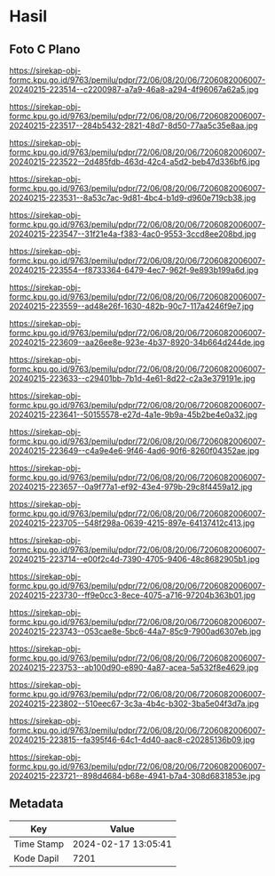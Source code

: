 # Hasil

## Foto C Plano

https://sirekap-obj-formc.kpu.go.id/9763/pemilu/pdpr/72/06/08/20/06/7206082006007-20240215-223514--c2200987-a7a9-46a8-a294-4f96067a62a5.jpg

https://sirekap-obj-formc.kpu.go.id/9763/pemilu/pdpr/72/06/08/20/06/7206082006007-20240215-223517--284b5432-2821-48d7-8d50-77aa5c35e8aa.jpg

https://sirekap-obj-formc.kpu.go.id/9763/pemilu/pdpr/72/06/08/20/06/7206082006007-20240215-223522--2d485fdb-463d-42c4-a5d2-beb47d336bf6.jpg

https://sirekap-obj-formc.kpu.go.id/9763/pemilu/pdpr/72/06/08/20/06/7206082006007-20240215-223531--8a53c7ac-9d81-4bc4-b1d9-d960e719cb38.jpg

https://sirekap-obj-formc.kpu.go.id/9763/pemilu/pdpr/72/06/08/20/06/7206082006007-20240215-223547--31f21e4a-f383-4ac0-9553-3ccd8ee208bd.jpg

https://sirekap-obj-formc.kpu.go.id/9763/pemilu/pdpr/72/06/08/20/06/7206082006007-20240215-223554--f8733364-6479-4ec7-962f-9e893b199a6d.jpg

https://sirekap-obj-formc.kpu.go.id/9763/pemilu/pdpr/72/06/08/20/06/7206082006007-20240215-223559--ad48e26f-1630-482b-90c7-117a4246f9e7.jpg

https://sirekap-obj-formc.kpu.go.id/9763/pemilu/pdpr/72/06/08/20/06/7206082006007-20240215-223609--aa26ee8e-923e-4b37-8920-34b664d244de.jpg

https://sirekap-obj-formc.kpu.go.id/9763/pemilu/pdpr/72/06/08/20/06/7206082006007-20240215-223633--c29401bb-7b1d-4e61-8d22-c2a3e379191e.jpg

https://sirekap-obj-formc.kpu.go.id/9763/pemilu/pdpr/72/06/08/20/06/7206082006007-20240215-223641--50155578-e27d-4a1e-9b9a-45b2be4e0a32.jpg

https://sirekap-obj-formc.kpu.go.id/9763/pemilu/pdpr/72/06/08/20/06/7206082006007-20240215-223649--c4a9e4e6-9f46-4ad6-90f6-8260f04352ae.jpg

https://sirekap-obj-formc.kpu.go.id/9763/pemilu/pdpr/72/06/08/20/06/7206082006007-20240215-223657--0a9f77a1-ef92-43e4-979b-29c8f4459a12.jpg

https://sirekap-obj-formc.kpu.go.id/9763/pemilu/pdpr/72/06/08/20/06/7206082006007-20240215-223705--548f298a-0639-4215-897e-64137412c413.jpg

https://sirekap-obj-formc.kpu.go.id/9763/pemilu/pdpr/72/06/08/20/06/7206082006007-20240215-223714--e00f2c4d-7390-4705-9406-48c8682905b1.jpg

https://sirekap-obj-formc.kpu.go.id/9763/pemilu/pdpr/72/06/08/20/06/7206082006007-20240215-223730--ff9e0cc3-8ece-4075-a716-97204b363b01.jpg

https://sirekap-obj-formc.kpu.go.id/9763/pemilu/pdpr/72/06/08/20/06/7206082006007-20240215-223743--053cae8e-5bc6-44a7-85c9-7900ad6307eb.jpg

https://sirekap-obj-formc.kpu.go.id/9763/pemilu/pdpr/72/06/08/20/06/7206082006007-20240215-223753--ab100d90-e890-4a87-acea-5a532f8e4629.jpg

https://sirekap-obj-formc.kpu.go.id/9763/pemilu/pdpr/72/06/08/20/06/7206082006007-20240215-223802--510eec67-3c3a-4b4c-b302-3ba5e04f3d7a.jpg

https://sirekap-obj-formc.kpu.go.id/9763/pemilu/pdpr/72/06/08/20/06/7206082006007-20240215-223815--fa395f46-64c1-4d40-aac8-c20285136b09.jpg

https://sirekap-obj-formc.kpu.go.id/9763/pemilu/pdpr/72/06/08/20/06/7206082006007-20240215-223721--898d4684-b68e-4941-b7a4-308d6831853e.jpg


## Metadata

| Key        | Value               |
| ---------- | ------------------- |
| Time Stamp | 2024-02-17 13:05:41 |
| Kode Dapil | 7201                |



